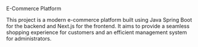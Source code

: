 E-Commerce Platform

This project is a modern e-commerce platform built using Java Spring Boot for the backend and Next.js for the frontend. It aims to provide a seamless shopping experience for customers and an efficient management system for administrators.
